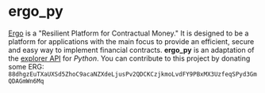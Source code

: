 # ergo_py

[Ergo](https://ergoplatform.org/) is a "Resilient Platform for Contractual Money." It is designed to be a platform for applications with the main focus to provide an efficient, secure and easy way to implement financial contracts. **ergo_py** is an adaptation of the [explorer API](https://explorer.ergoplatform.com/en/blocks/) for *Python*.
You can contribute to this project by donating some ERG:
```88dhgzEuTXaUXSd5ZhoC9acaNZXdeLjusPv2QDCKCzjkmoLvdFY9PBxMX3UzfeqSPyd3GmQDAGmWn6Mq```
